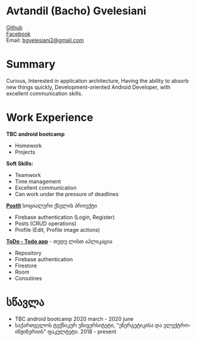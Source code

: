 # Avtandil (Bacho) Gvelesiani
<a href="https://github.com/bachiko">Github</a>  
<a href="https://www.facebook.com/bacho.gvelesiani/">Facebook</a>  
Email: bgvelesiani2@gmail.com

# Summary
Curious, Interested in application architecture, Having the ability to absorb new things
quickly, Development-oriented Android Developer, with excellent communication skills. <br />

# Work Experience

**TBC android bootcamp**
  * Homework
  * Projects
  
 **Soft Skills:**<br />
  * Teamwork
  * Time management
  * Excellent communication
  * Can work under the pressure of deadlines

**<a href="https://github.com/TBC-final-project/TBCFinal">PostIt</a>**  სოციალური ქსელის პროექტი
  * Firebase authentication (Login, Register)
  * Posts (CRUD operations)
  * Profile (Edit, Profile image actions)
  
**<a href="https://github.com/bachiko/Todo_Room">ToDo - Todo app</a>** - თუდუ ლისთ აპლიკაცია
  * Repository
  * Firebase authentication
  * Firestore
  * Room
  * Coroutines <br />

# სწავლა
* TBC android bootcamp 2020 march - 2020 june
* საქართველოს ტექნიკურ უნივერსიტეტი, "ენერგეტიკისა და ელექტრო-ინჟინერიის" ფაკულტეტი. 2018 - present

